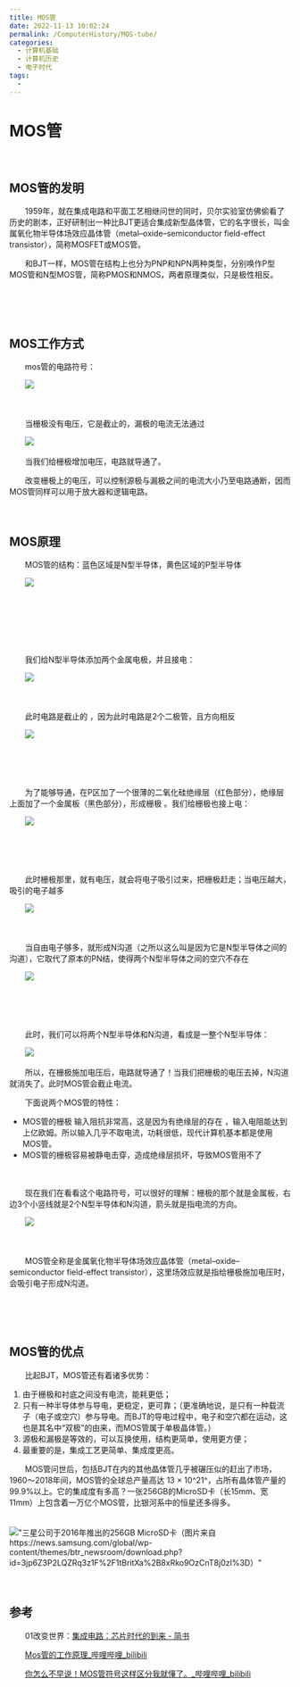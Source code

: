 ```yaml
---
title: MOS管
date: 2022-11-13 10:02:24
permalink: /ComputerHistory/MOS-tube/
categories:
  - 计算机基础
  - 计算机历史
  - 电子时代
tags:
  - 
---
```

# MOS管

　　‍

## MOS管的发明

　　1959年，就在集成电路和平面工艺相继问世的同时，贝尔实验室仿佛偷看了历史的剧本，正好研制出一种比BJT更适合集成新型晶体管，它的名字很长，叫金属氧化物半导体场效应晶体管（metal–oxide–semiconductor field-effect transistor），简称MOSFET或MOS管。

　　和BJT一样，MOS管在结构上也分为PNP和NPN两种类型，分别唤作P型MOS管和N型MOS管，简称PMOS和NMOS，两者原理类似，只是极性相反。

　　‍

　　‍

## MOS工作方式

　　mos管的电路符号：

　　![](https://image.peterjxl.com/blog/image-20220820095945-h97rclq.png)

　　‍

　　当栅极没有电压，它是截止的，漏极的电流无法通过

　　![](https://image.peterjxl.com/blog/image-20220820100441-n9td618.png)​

　　当我们给栅极增加电压，电路就导通了。

　　改变栅极上的电压，可以控制源极与漏极之间的电流大小乃至电路通断，因而MOS管同样可以用于放大器和逻辑电路。

　　‍

## MOS原理

　　MOS管的结构：蓝色区域是N型半导体，黄色区域的P型半导体

　　![](https://image.peterjxl.com/blog/image-20220820100531-h5e39pg.png)​

　　‍

　　‍

　　‍

　　我们给N型半导体添加两个金属电极，并且接电：

　　![](https://image.peterjxl.com/blog/image-20220820101003-4wnf85o.png)

　　‍

　　此时电路是截止的 ，因为此时电路是2个二极管，且方向相反

　　![](https://image.peterjxl.com/blog/image-20220820101342-k823kff.png)

　　‍

　　​

　　为了能够导通，在P区加了一个很薄的二氧化硅绝缘层（红色部分），绝缘层上面加了一个金属板（黑色部分），形成栅极 。我们给栅极也接上电：

　　![](https://image.peterjxl.com/blog/image-20220820101558-6ixjb05.png)​

　　‍

　　‍

　　此时栅极那里，就有电压，就会将电子吸引过来，把栅极赶走；当电压越大，吸引的电子越多

　　![](https://image.peterjxl.com/blog/image-20220820101626-oel9dll.png)

　　‍

　　当自由电子够多，就形成N沟道（之所以这么叫是因为它是N型半导体之间的沟道），它取代了原本的PN结，使得两个N型半导体之间的空穴不存在

　　![](https://image.peterjxl.com/blog/image-20220820101739-pc6v8dl.png)

　　‍

　　‍

　　此时，我们可以将两个N型半导体和N沟道，看成是一整个N型半导体：

　　![](https://image.peterjxl.com/blog/image-20220820101932-ymqbzc1.png)

　　所以，在栅极施加电压后，电路就导通了！当我们把栅极的电压去掉，N沟道就消失了。此时MOS管会截止电流。

　　下面说两个MOS管的特性：

* MOS管的栅极 输入阻抗非常高，这是因为有绝缘层的存在  ，输入电阻能达到上亿欧姆。所以输入几乎不取电流，功耗很低，现代计算机基本都是使用MOS管。
* MOS管的栅极容易被静电击穿，造成绝缘层损坏，导致MOS管用不了

　　‍

　　现在我们在看看这个电路符号，可以很好的理解：栅极的那个就是金属板，右边3个小竖线就是2个N型半导体和N沟道，箭头就是指电流的方向。

　　![](https://image.peterjxl.com/blog/image-20220820095945-h97rclq.png)​

　　‍

　　MOS管全称是金属氧化物半导体场效应晶体管（metal–oxide–semiconductor field-effect transistor），这里场效应就是指给栅极施加电压时，会吸引电子形成N沟道。

　　‍

　　‍

## MOS管的优点

　　比起BJT，MOS管还有着诸多优势：

1. 由于栅极和衬底之间没有电流，能耗更低；
2. 只有一种半导体参与导电，更稳定，更可靠；（更准确地说，是只有一种载流子（电子或空穴）参与导电。而BJT的导电过程中，电子和空穴都在运动，这也是其名中“双极”的由来，而MOS管属于单极晶体管。）
3. 源极和漏极是等效的，可以互换使用，结构更简单，使用更方便；
4. 最重要的是，集成工艺更简单、集成度更高。

　　MOS管问世后，包括BJT在内的其他晶体管几乎被碾压似的赶出了市场，1960～2018年间，MOS管的全球总产量高达 13 × 10^21^，占所有晶体管产量的99.9%以上。它的集成度有多高？一张256GB的MicroSD卡（长15mm、宽11mm）上包含着一万亿个MOS管，比银河系中的恒星还多得多。

　　!["三星公司于2016年推出的256GB MicroSD卡（图片来自https://news.samsung.com/global/wp-content/themes/btr_newsroom/download.php?id=3jp6Z3P2LQZRq3z1F%2F1tBritXa%2B8xRko9OzCnT8j0zI%3D）"](https://image.peterjxl.com/blog/image-20220821111529-j7u5cdd.png )

　　‍

## 参考

　　01改变世界：[集成电路：芯片时代的到来 - 简书](https://www.jianshu.com/p/2b7ac88744ff)

　　[Mos管的工作原理_哔哩哔哩_bilibili](https://www.bilibili.com/video/BV1344y167qm)

　　[你怎么不早说！MOS管符号这样区分我就懂了。_哔哩哔哩_bilibili](https://www.bilibili.com/video/av896640014)

　　‍
